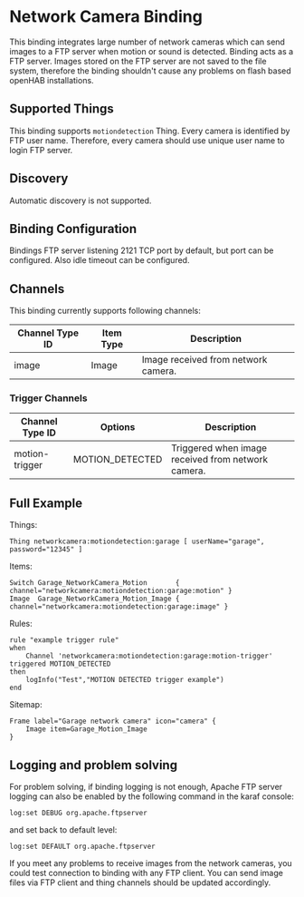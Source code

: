 # Network Camera Binding

This binding integrates large number of network cameras which can send images to a FTP server when motion or sound is detected.
Binding acts as a FTP server.
Images stored on the FTP server are not saved to the file system, therefore the binding shouldn't cause any problems on flash based openHAB installations.


## Supported Things

This binding supports ```motiondetection``` Thing. Every camera is identified by FTP user name. Therefore, every camera should use unique user name to login FTP server.

## Discovery

Automatic discovery is not supported.

## Binding Configuration

Bindings FTP server listening 2121 TCP port by default, but port can be configured. Also idle timeout can be configured.

## Channels

This binding currently supports following channels:

| Channel Type ID | Item Type    | Description                                                                            |
|-----------------|--------------|----------------------------------------------------------------------------------------|
| image           | Image        | Image received from network camera.                                                    |


### Trigger Channels

| Channel Type ID | Options                | Description                                        |
|-----------------|------------------------|----------------------------------------------------|
| motion-trigger  | MOTION_DETECTED        | Triggered when image received from network camera. |


## Full Example

Things:

```
Thing networkcamera:motiondetection:garage [ userName="garage", password="12345" ]
```

Items:

```
Switch Garage_NetworkCamera_Motion       { channel="networkcamera:motiondetection:garage:motion" } 
Image  Garage_NetworkCamera_Motion_Image { channel="networkcamera:motiondetection:garage:image" } 
```

Rules:

```
rule "example trigger rule"
when
    Channel 'networkcamera:motiondetection:garage:motion-trigger' triggered MOTION_DETECTED 
then
    logInfo("Test","MOTION DETECTED trigger example")
end
```

Sitemap:

```
Frame label="Garage network camera" icon="camera" {
    Image item=Garage_Motion_Image
}
```
        
## Logging and problem solving

For problem solving, if binding logging is not enough, Apache FTP server logging can also be enabled by the following command in the karaf console:

```
log:set DEBUG org.apache.ftpserver
```

and set back to default level:

```
log:set DEFAULT org.apache.ftpserver
```

If you meet any problems to receive images from the network cameras, you could test connection to binding with any FTP client. You can send image files via FTP client and thing channels should be updated accordingly.
 